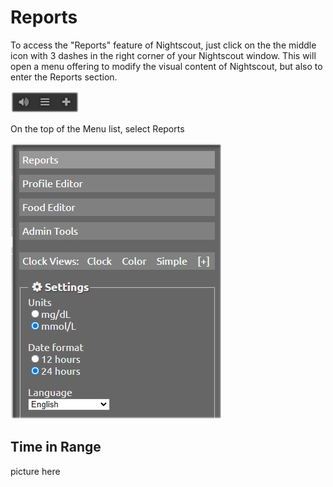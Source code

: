 # Reports

To access the "Reports" feature of Nightscout, just click on the the middle icon with 3 dashes in the right corner of your Nightscout window. This will open a menu offering to modify the visual content of Nightscout, but also to enter the Reports section.

![Reports](../img/careportal.jpg)

On the top of the Menu list, select Reports

![Menu](../img/menu.jpg)

## Time in Range

picture here